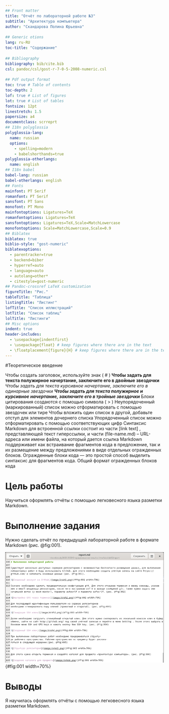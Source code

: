 ```yaml
---
## Front matter
title: "Отчёт по лабораторной работе №3"
subtitle: "Архитектура компьютера"
author: "Скандарова Полина Юрьевна"

## Generic otions
lang: ru-RU
toc-title: "Содержание"

## Bibliography
bibliography: bib/cite.bib
csl: pandoc/csl/gost-r-7-0-5-2008-numeric.csl

## Pdf output format
toc: true # Table of contents
toc-depth: 2
lof: true # List of figures
lot: true # List of tables
fontsize: 12pt
linestretch: 1.5
papersize: a4
documentclass: scrreprt
## I18n polyglossia
polyglossia-lang:
  name: russian
  options:
	- spelling=modern
	- babelshorthands=true
polyglossia-otherlangs:
  name: english
## I18n babel
babel-lang: russian
babel-otherlangs: english
## Fonts
mainfont: PT Serif
romanfont: PT Serif
sansfont: PT Sans
monofont: PT Mono
mainfontoptions: Ligatures=TeX
romanfontoptions: Ligatures=TeX
sansfontoptions: Ligatures=TeX,Scale=MatchLowercase
monofontoptions: Scale=MatchLowercase,Scale=0.9
## Biblatex
biblatex: true
biblio-style: "gost-numeric"
biblatexoptions:
  - parentracker=true
  - backend=biber
  - hyperref=auto
  - language=auto
  - autolang=other*
  - citestyle=gost-numeric
## Pandoc-crossref LaTeX customization
figureTitle: "Рис."
tableTitle: "Таблица"
listingTitle: "Листинг"
lofTitle: "Список иллюстраций"
lotTitle: "Список таблиц"
lolTitle: "Листинги"
## Misc options
indent: true
header-includes:
  - \usepackage{indentfirst}
  - \usepackage{float} # keep figures where there are in the text
  - \floatplacement{figure}{H} # keep figures where there are in the text
---
```


#Теоретическое введение

Чтобы создать заголовок, используйте знак ( # )
**Чтобы задать для текста полужирное начертание, заключите его в двойные звездочки**
*Чтобы задать для текста курсивное начертание, заключите его в одинарные звездочки*
***Чтобы задать для текста полужирное и курсивное начертание, заключите его в тройные звездочки***
Блоки цитирования создаются с помощью символа ( > )
Неупорядоченный (маркированный) список можно отформатировать с помощью звездочек или тире
Чтобы вложить один список в другой, добавьте отступ для элементов дочернего списка
Упорядоченный список можно отформатировать с помощью соответствующих цифр
Синтаксис Markdown для встроенной ссылки состоит из части [link text] , представляющей текст гиперссылки, и части (file-name.md) – URL-адреса или имени файла, на который дается ссылка
Markdown поддерживает как встраивание фрагментов кода в предложение, так и их размещение между предложениями в виде отдельных огражденных блоков. Огражденные блоки кода — это простой способ выделить синтаксис для фрагментов кода. Общий формат огражденных блоков кода

# Цель работы

Научиться оформлять отчёты с помощью легковесного языка разметки Markdown.


# Выполнение задания

Нужно сделать отчёт по предыдущей лабораторной работе в формате Markdown (рис. @fig:001).

![Отчёт по 2 лабораторной работе в Markdown](image/Arkh1.png){#fig:001 width=70%}

# Выводы

Я научилась оформлять отчёты с помощью легковесного языка разметки Markdown.
